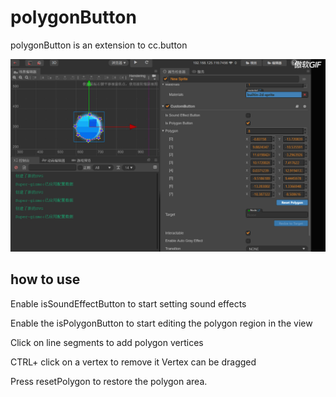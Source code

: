 # polygonButton
 polygonButton is an extension to cc.button

![polygonButton](https://raw.githubusercontent.com/chichinohaha/polygonButton/main/images/polygonbutton.gif)

## how to use 
Enable isSoundEffectButton to start setting sound effects

Enable the isPolygonButton to start editing the polygon region in the view

Click on line segments to add polygon vertices

CTRL+ click on a vertex to remove it
Vertex can be dragged

Press resetPolygon to restore the polygon area.
